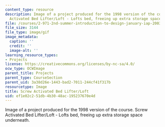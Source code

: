 ```yaml
---
content_type: resource
description: Image of a project produced for the 1998 version of the course. Screw
  Activated Bed Lifter/Loft - Lofts bed, freeing up extra storage space underneath.
file: /courses/2-971-2nd-summer-introduction-to-design-january-iap-2003/ef1e02c251db4b3048ac195237670e4d_98_screw_bed_lifter.gif
file_size: 3144
file_type: image/gif
image_metadata:
  caption: ''
  credit: ''
  image-alt: ''
learning_resource_types:
- Projects
license: https://creativecommons.org/licenses/by-nc-sa/4.0/
ocw_type: OCWImage
parent_title: Projects
parent_type: CourseSection
parent_uid: 3a38d26e-1443-bad2-7011-244cf41f317b
resourcetype: Image
title: Screw Activated Bed Lifter/Loft
uid: ef1e02c2-51db-4b30-48ac-195237670e4d
---
```

Image of a project produced for the 1998 version of the course. Screw Activated Bed Lifter/Loft - Lofts bed, freeing up extra storage space underneath.